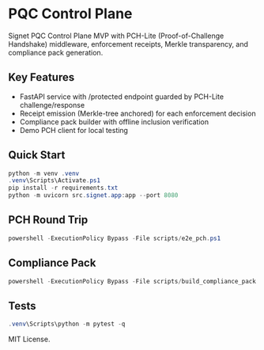 # PQC Control Plane

Signet PQC Control Plane MVP with PCH-Lite (Proof-of-Challenge Handshake) middleware, enforcement receipts, Merkle transparency, and compliance pack generation.

## Key Features
- FastAPI service with /protected endpoint guarded by PCH-Lite challenge/response
- Receipt emission (Merkle-tree anchored) for each enforcement decision
- Compliance pack builder with offline inclusion verification
- Demo PCH client for local testing

## Quick Start
```powershell
python -m venv .venv
.venv\Scripts\Activate.ps1
pip install -r requirements.txt
python -m uvicorn src.signet.app:app --port 8080
```

## PCH Round Trip
```powershell
powershell -ExecutionPolicy Bypass -File scripts/e2e_pch.ps1
```

## Compliance Pack
```powershell
powershell -ExecutionPolicy Bypass -File scripts/build_compliance_pack.ps1
```

## Tests
```powershell
.venv\Scripts\python -m pytest -q
```

MIT License.